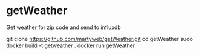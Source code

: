 # getWeather
Get weather for zip code and send to influxdb

git clone https://github.com/martyweb/getWeather.git
cd getWeather
sudo docker build -t getweather .
docker run getWeather
